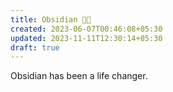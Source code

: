 ```yaml
---
title: Obsidian 🤘🏼
created: 2023-06-07T00:46:08+05:30
updated: 2023-11-11T12:30:14+05:30
draft: true
---
```


Obsidian has been a life changer. 
